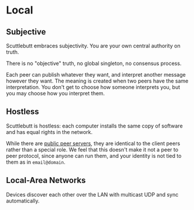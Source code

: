 # Local

## Subjective

Scuttlebutt embraces subjectivity. You are your own central authority on truth.

There is no "objective" truth, no global singleton, no consensus process.

Each peer can publish whatever they want, and interpret another message however they want. The meaning is created when two peers have the same interpretation. You don't get to choose how someone interprets you, but you may choose how you interpret them.

## Hostless

Scuttlebutt is hostless: each computer installs the same copy of software and has equal rights in the network.

While there are [public peer servers](./pub.html), they are identical to the client peers rather than a special role. We feel that this doesn't make it not a peer to peer protocol, since anyone can run them, and your identity is not tied to them as in `email@domain`.

## Local-Area Networks

Devices discover each other over the LAN with multicast UDP and sync automatically.

